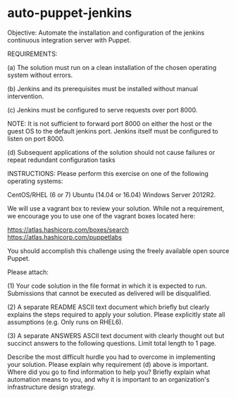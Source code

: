 # auto-puppet-jenkins
Objective: Automate the installation and configuration of the jenkins continuous integration server with Puppet.

REQUIREMENTS:

(a) The solution must run on a clean installation of the chosen operating system without errors.

(b) Jenkins and its prerequisites must be installed without manual intervention.

(c) Jenkins must be configured to serve requests over port 8000.

NOTE: It is not sufficient to forward port 8000 on either the host or the guest OS to the default jenkins port. Jenkins itself must be configured to listen on port 8000.

(d) Subsequent applications of the solution should not cause failures or repeat redundant configuration tasks

INSTRUCTIONS: Please perform this exercise on one of the following operating systems:

CentOS/RHEL (6 or 7)
Ubuntu (14.04 or 16.04)
Windows Server 2012R2.

We will use a vagrant box to review your solution. While not a requirement, we encourage you to use one of the vagrant boxes located here:
 
https://atlas.hashicorp.com/boxes/search
https://atlas.hashicorp.com/puppetlabs
 
You should accomplish this challenge using the freely available open source Puppet.

 Please attach:
 
(1) Your code solution in the file format in which it is expected to run. Submissions that cannot be executed as delivered will be disqualified.

(2) A separate README ASCII text document which briefly but clearly explains the steps required to apply your solution. Please explicitly state all assumptions (e.g. Only runs on RHEL6).
 
(3) A separate ANSWERS ASCII text document with clearly thought out but succinct answers to the following questions. Limit total length to 1 page.

Describe the most difficult hurdle you had to overcome in implementing your solution.
Please explain why requirement (d) above is important.
Where did you go to find information to help you?
Briefly explain what automation means to you, and why it is important to an organization's infrastructure design strategy.
